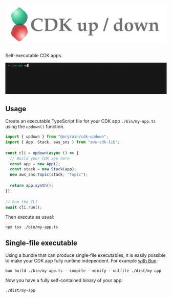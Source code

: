 # ![CDK up / down](./images/wordmark-dynamic.svg)

Self-executable CDK apps.

![Demo](./images/demo.gif)

## Usage

Create an executable TypeScript file for your CDK app `./bin/my-app.ts` using the `updown()` function.

```typescript
import { updown } from "@mrgrain/cdk-updown";
import { App, Stack, aws_sns } from "aws-cdk-lib";

const cli = updown(async () => {
  // Build your CDK app here
  const app = new App();
  const stack = new Stack(app);
  new aws_sns.Topic(stack, "Topic");

  return app.synth();
});

// Run the CLI
await cli.run();
```

Then execute as usual:

```console
npx tsx ./bin/my-app.ts
```

## Single-file executable

Using a bundle that can produce single-file executables, it is easily possible to make your CDK app fully runtime independent.
For example [with Bun](https://bun.sh/docs/bundler/executables):

```console
bun build ./bin/my-app.ts --compile --minify --outfile ./dist/my-app
```

Now you have a fully self-contained binary of your app:

```console
./dist/my-app
```
